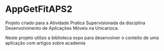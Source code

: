 # AppGetFitAPS2

Projeto criado para a Atividade Pratica Supervisionada da disciplina Desenvolvimento de Aplicações Móveis na Unicarioca.

Neste projeto utilizo a biblioteca expo para desenvolver o conteito de uma aplicação com artigos sobre academia

